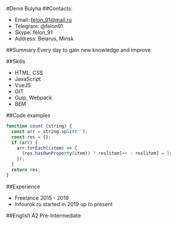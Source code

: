#Denis Bulyha
##Contacts:
* Email: felon_91@mail.ru
* Telegram: @felon91
* Skype: felon_91
* Address: Belarus, Minsk

##Summary
Every day to gain new knowledge and improve

##Skills
* HTML, CSS
* JavaScript
* VueJS
* GIT
* Gulp, Webpack
* BEM

##Code examples

```javascript
function count (string) {
  const arr = string.split('');
  const res = {};
  if (arr) {
    arr.forEach((item) => {
      (res.hasOwnProperty(item)) ? res[item]++ : res[item] = 1;
    });
  }
  return res;
}
```

##Experience
* Freelance 2015 - 2019
* Infourok.ru started in 2019 up to present

##English
A2 Pre-Intermediate